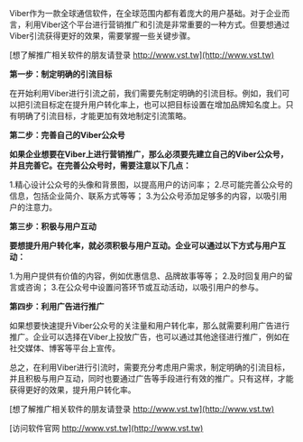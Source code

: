 Viber作为一款全球通信软件，在全球范围内都有着庞大的用户基础。对于企业而言，利用Viber这个平台进行营销推广和引流是非常重要的一种方式。但要想通过Viber引流获得更好的效果，需要掌握一些关键步骤。

[想了解推广相关软件的朋友请登录 http://www.vst.tw](http://www.vst.tw)

**第一步：制定明确的引流目标**

在开始利用Viber进行引流之前，我们需要先制定明确的引流目标。例如，我们可以把引流目标定在提升用户转化率上，也可以把目标设置在增加品牌知名度上。只有明确了引流目标，才能更加有效地制定引流策略。

**第二步：完善自己的Viber公众号**

**如果企业想要在Viber上进行营销推广，那么必须要先建立自己的Viber公众号，并且完善它。在完善公众号时，需要注意以下几点：**

1.精心设计公众号的头像和背景图，以提高用户的访问率；
2.尽可能完善公众号的信息，包括企业简介、联系方式等等；
3.为公众号添加足够多的内容，以吸引用户的注意力。

**第三步：积极与用户互动**

**要想提升用户转化率，就必须积极与用户互动。企业可以通过以下方式与用户互动：**

1.为用户提供有价值的内容，例如优惠信息、品牌故事等等；
2.及时回复用户的留言或咨询；
3.在公众号中设置问答环节或互动活动，以吸引用户的参与。

**第四步：利用广告进行推广**

如果想要快速提升Viber公众号的关注量和用户转化率，那么就需要利用广告进行推广。企业可以选择在Viber上投放广告，也可以通过其他途径进行推广，例如在社交媒体、博客等平台上宣传。

总之，在利用Viber进行引流时，需要充分考虑用户需求，制定明确的引流目标，并且积极与用户互动，同时也要通过广告等手段进行有效的推广。只有这样，才能获得更好的效果，提升用户转化率。

[想了解推广相关软件的朋友请登录 http://www.vst.tw](http://www.vst.tw)


[访问软件官网 http://www.vst.tw](http://www.vst.tw)
